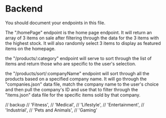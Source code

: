 # Backend

You should document your endpoints in this file.

The "/homePage" endpoint is the home page endpoint. It will return an array of 3 items on sale after filtering through the data for the 3 items with the highest stock. It will also randomly select 3 items to display as featured items on the homepage.

the "/products/:category" endpoint will serve to sort through the list of items and return those who are specific to the user's selection. 

the "/products/sort/:companyName" endpoint will sort through all the products based on a specified company name. It will go through the "companies.json" data file, match the company name to the user's choice and then pull the company's ID and use that to filter through the "items.json" data file for the specific items sold by that company.







// backup
// 'Fitness',
// 'Medical',
// 'Lifestyle',
// 'Entertainment',
// 'Industrial',
// 'Pets and Animals',
// 'Gaming'